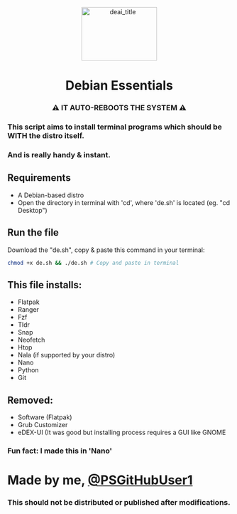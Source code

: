 <p align="center">
<!-- <img src="https://github.com/PSGitHubUser1/Debian-Essentials/assets/90406016/1532f042-5ee2-42b7-9c4b-bee24987213b" alt="deai_title" width="180" height="120"> -->  
<img src="https://github.com/PSGitHubUser1/Debian-Essentials/assets/90406016/6e800d9b-1bef-4bdc-8fc1-8b1ac335f6a3" alt="deai_title" width="170" height="120"> 
</p>
<h1 align="center">
 Debian Essentials
</h1>
<h3 align="center">
  ⚠ IT AUTO-REBOOTS THE SYSTEM ⚠
</h3>

### This script aims to install terminal programs which should be WITH the distro itself.
### And is really handy & instant.
 

<h2 align="left">
  Requirements 
</h2>

 - A Debian-based distro
 - Open the directory in terminal with 'cd', where 'de.sh' is located (eg. "cd Desktop")
<h2 align="left">  Run the file </h2>


 
Download the "de.sh", copy & paste this command in your terminal:
```sh
chmod +x de.sh && ./de.sh # Copy and paste in terminal
```
<h2 align="left">  This file installs: </h2>


 - Flatpak
 - Ranger
 - Fzf
 - Tldr
 - Snap
 - Neofetch
 - Htop
 - Nala (if supported by your distro)
 - Nano
 - Python
 - Git
<h2 align="left"> Removed: </h2>


- Software (Flatpak)
- Grub Customizer
- eDEX-UI (It was good but installing process requires a GUI like GNOME

<h3 align="left"> Fun fact: I made this in 'Nano' </h3>


# Made by me, [@PSGitHubUser1](https://github.com/PSGitHubUser1)
### This should not be distributed or published after modifications.

